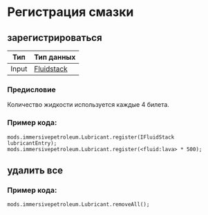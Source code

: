 # Регистрация смазки

## зарегистрироваться

| Тип   | Тип данных                                  |
| ----- | ------------------------------------------- |
| Input | [Fluidstack](/Vanilla/Liquids/IFluidStack/) |

### Предисловие

Количество жидкости используется каждые 4 билета.

### Пример кода:
```zenscript
mods.immersivepetroleum.Lubricant.register(IFluidStack lubricantEntry);
mods.immersivepetroleum.Lubricant.register(<fluid:lava> * 500);
```

## удалить все

### Пример кода:
```zenscript
mods.immersivepetroleum.Lubricant.removeAll();
```
